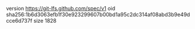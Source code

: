 version https://git-lfs.github.com/spec/v1
oid sha256:1b6d3063efb1f30e923299607b00bd1a95c2dc314af08abd3b9e49dcce6d737f
size 1828
